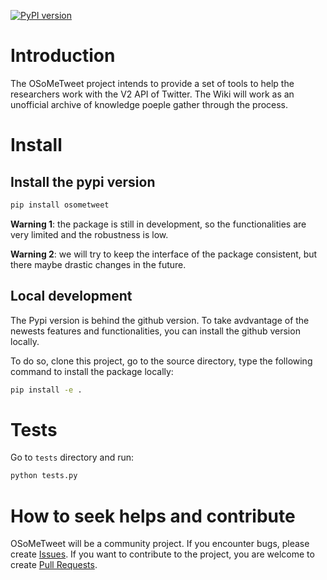 [![PyPI version](https://badge.fury.io/py/osometweet.svg)](https://badge.fury.io/py/osometweet)

# Introduction

The OSoMeTweet project intends to provide a set of tools to help the researchers work with the V2 API of Twitter.
The Wiki will work as an unofficial archive of knowledge poeple gather through the process.

# Install

## Install the pypi version

```bash
pip install osometweet
```

**Warning 1**: the package is still in development, so the functionalities are very limited and the robustness is low.

**Warning 2**: we will try to keep the interface of the package consistent, but there maybe drastic changes in the future.

## Local development

The Pypi version is behind the github version.
To take avdvantage of the newests features and functionalities, you can install the github version locally.

To do so, clone this project, go to the source directory, type the following command to install the package locally:

```bash
pip install -e .
```

# Tests

Go to `tests` directory and run:

```bash
python tests.py
```

# How to seek helps and contribute

OSoMeTweet will be a community project. If you encounter bugs, please create [Issues](https://github.com/truthy/osometweet/issues). If you want to contribute to the project, you are welcome to create [Pull Requests](https://github.com/truthy/osometweet/pulls).

